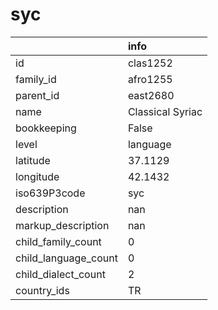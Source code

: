 # syc
|                      | info             |
|:---------------------|:-----------------|
| id                   | clas1252         |
| family_id            | afro1255         |
| parent_id            | east2680         |
| name                 | Classical Syriac |
| bookkeeping          | False            |
| level                | language         |
| latitude             | 37.1129          |
| longitude            | 42.1432          |
| iso639P3code         | syc              |
| description          | nan              |
| markup_description   | nan              |
| child_family_count   | 0                |
| child_language_count | 0                |
| child_dialect_count  | 2                |
| country_ids          | TR               |